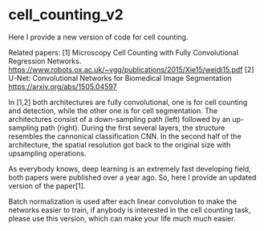 # cell_counting_v2

Here I provide a new version of code for cell counting.

Related papers:
[1] Microscopy Cell Counting with Fully Convolutional Regression Networks.
https://www.robots.ox.ac.uk/~vgg/publications/2015/Xie15/weidi15.pdf
[2] U-Net: Convolutional Networks for Biomedical Image Segmentation
https://arxiv.org/abs/1505.04597

In [1,2] both architectures are fully convolutional, one is for cell counting and detection, while the other one is for cell segmentation.
The architectures consist of a down-sampling path (left) followed by an up-sampling path (right).
During the first several layers, the structure resembles the cannonical classification CNN.
In the second half of the architecture, the spatial resolution got back to the original size with upsampling operations.

As everybody knows, deep learning is an extremely fast developing field, both papers were published over a year ago.
So, here I provide an updated version of the paper[1].

Batch normalization is used after each linear convolution to make the networks easier to train, 
if anybody is interested in the cell counting task, please use this version, which can make your life much much easier.
